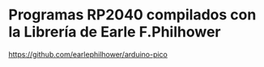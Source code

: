 # Programas RP2040 compilados con la Librería de Earle F.Philhower
https://github.com/earlephilhower/arduino-pico